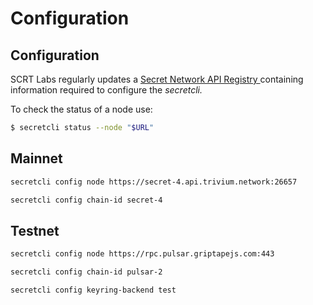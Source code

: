 # Configuration

## Configuration

SCRT Labs regularly updates a [Secret Network API Registry ](../../resources-api-contract-addresses/connecting-to-the-network/)containing information required to configure the _secretcli._

To check the status of a node use:

```bash
$ secretcli status --node "$URL"
```

## Mainnet

```bash
secretcli config node https://secret-4.api.trivium.network:26657

secretcli config chain-id secret-4
```

## Testnet

```bash
secretcli config node https://rpc.pulsar.griptapejs.com:443

secretcli config chain-id pulsar-2

secretcli config keyring-backend test
```
